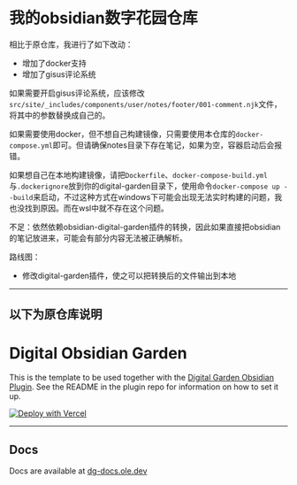 # 我的obsidian数字花园仓库

相比于原仓库，我进行了如下改动：
- 增加了docker支持
- 增加了gisus评论系统

如果需要开启gisus评论系统，应该修改`src/site/_includes/components/user/notes/footer/001-comment.njk`文件，将其中的参数替换成自己的。

如果需要使用docker，但不想自己构建镜像，只需要使用本仓库的`docker-compose.yml`即可。但请确保notes目录下存在笔记，如果为空，容器启动后会报错。

如果想自己在本地构建镜像，请把`Dockerfile`、`docker-compose-build.yml`与`.dockerignore`放到你的digital-garden目录下，使用命令`docker-compose up --build`来启动，不过这种方式在windows下可能会出现无法实时构建的问题，我也没找到原因。而在wsl中就不存在这个问题。

不足：依然依赖obsidian-digital-garden插件的转换，因此如果直接把obsidian的笔记放进来，可能会有部分内容无法被正确解析。

路线图：
- 修改digital-garden插件，使之可以把转换后的文件输出到本地


---
以下为原仓库说明
---

# Digital Obsidian Garden
This is the template to be used together with the [Digital Garden Obsidian Plugin](https://github.com/oleeskild/Obsidian-Digital-Garden). 
See the README in the plugin repo for information on how to set it up.

[![Deploy with Vercel](https://vercel.com/button)](https://vercel.com/new/clone?repository-url=https://github.com/oleeskild/digitalgarden)

---
## Docs
Docs are available at [dg-docs.ole.dev](https://dg-docs.ole.dev/)
